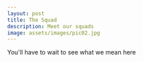 ```yaml
---
layout: post
title: The Squad
description: Meet our squads
image: assets/images/pic02.jpg
---
```


You'll have to wait to see what we mean here